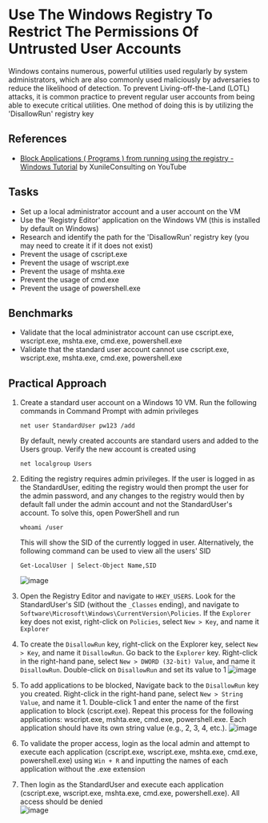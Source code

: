 # Use The Windows Registry To Restrict The Permissions Of Untrusted User Accounts
Windows contains numerous, powerful utilities used regularly by system administrators, which are also commonly used maliciously by adversaries to reduce the likelihood of detection. To prevent Living-off-the-Land (LOTL) attacks, it is common practice to prevent regular user accounts from being able to execute critical utilities. One method of doing this is by utilizing the 'DisallowRun' registry key


## References
- [Block Applications ( Programs ) from running using the registry - Windows Tutorial](https://www.youtube.com/watch?v=l6-Suw2RNv8) by XunileConsulting on YouTube


## Tasks
- Set up a local administrator account and a user account on the VM
- Use the 'Registry Editor' application on the Windows VM (this is installed by default on Windows)
- Research and identify the path for the 'DisallowRun' registry key (you may need to create it if it does not exist)
- Prevent the usage of cscript.exe
- Prevent the usage of wscript.exe
- Prevent the usage of mshta.exe
- Prevent the usage of cmd.exe
- Prevent the usage of powershell.exe


## Benchmarks
- Validate that the local administrator account can use cscript.exe, wscript.exe, mshta.exe, cmd.exe, powershell.exe
- Validate that the standard user account cannot use cscript.exe, wscript.exe, mshta.exe, cmd.exe, powershell.exe


## Practical Approach
1. Create a standard user account on a Windows 10 VM. Run the following commands in Command Prompt with admin privileges
   ```
   net user StandardUser pw123 /add
   ```
   By default, newly created accounts are standard users and added to the Users group. Verify the new account is created using
   ```
   net localgroup Users
   ```
2. Editing the registry requires admin privileges. If the user is logged in as the StandardUser, editing the registry would then prompt the user for the admin password, and any changes to the registry would then by default fall under the admin account and not the StandardUser's account. To solve this, open PowerShell and run
   ```
   whoami /user
   ```
   This will show the SID of the currently logged in user. Alternatively, the following command can be used to view all the users' SID
   ```
   Get-LocalUser | Select-Object Name,SID
   ```
   ![image](https://github.com/user-attachments/assets/ebc81933-2c29-4582-ba33-eba0d844a851)

3. Open the Registry Editor and navigate to `HKEY_USERS`. Look for the StandardUser's SID (without the `_Classes` ending), and navigate to `Software\Microsoft\Windows\CurrentVersion\Policies`. If the `Explorer` key does not exist, right-click on `Policies`, select `New > Key`, and name it `Explorer`
4. To create the `DisallowRun` key, right-click on the Explorer key, select `New > Key`, and name it `DisallowRun`. Go back to the `Explorer` key. Right-click in the right-hand pane, select `New > DWORD (32-bit) Value`, and name it `DisallowRun`. Double-click on `DisallowRun` and set its value to 1
   ![image](https://github.com/user-attachments/assets/2d2eab72-6faa-4e8b-82fe-279008d1b839)

5. To add applications to be blocked, Navigate back to the `DisallowRun` key you created. Right-click in the right-hand pane, select `New > String Value`, and name it 1. Double-click 1 and enter the name of the first application to block (cscript.exe). Repeat this process for the following applications: wscript.exe, mshta.exe, cmd.exe, powershell.exe. Each application should have its own string value (e.g., 2, 3, 4, etc.).
   ![image](https://github.com/user-attachments/assets/ef0d779d-629a-482e-8711-3e704ed4c292)

6. To validate the proper access, login as the local admin and attempt to execute each application (cscript.exe, wscript.exe, mshta.exe, cmd.exe, powershell.exe) using `Win + R` and inputting the names of each application without the .exe extension
7. Then login as the StandardUser and execute each application (cscript.exe, wscript.exe, mshta.exe, cmd.exe, powershell.exe). All access should be denied <br/>
   ![image](https://github.com/user-attachments/assets/5edc7382-9b8b-431a-b662-9a32bbc70d44)

